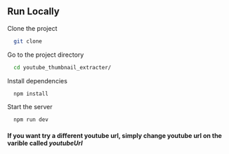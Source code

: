 
## Run Locally

Clone the project

```bash
  git clone 
```

Go to the project directory

```bash
  cd youtube_thumbnail_extracter/
```

Install dependencies

```bash
  npm install
```

Start the server

```bash
  npm run dev
```
#### If you want try a different youtube url, simply change youtube url on the varible called *youtubeUrl*
